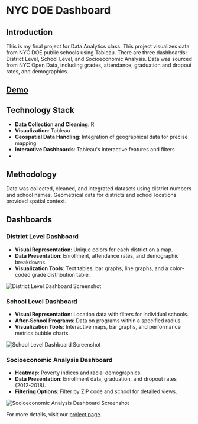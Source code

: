 # NYC DOE Dashboard

## Introduction
This is my final project for Data Analytics class. This project visualizes data from NYC DOE public schools using Tableau. There are three dashboards: District Level, School Level, and Socioeconomic Analysis. Data was sourced from NYC Open Data, including grades, attendance, graduation and dropout rates, and demographics.
## [Demo](https://public.tableau.com/views/NYCDistrictandSchoolInsights/FinalDistrictLevelDashboard)

## Technology Stack
- **Data Collection and Cleaning**: R
- **Visualization**: Tableau
- **Geospatial Data Handling**: Integration of geographical data for precise mapping
- **Interactive Dashboards**: Tableau's interactive features and filters
- 
## Methodology
Data was collected, cleaned, and integrated datasets using district numbers and school names. Geometrical data for districts and school locations provided spatial context.

## Dashboards

### District Level Dashboard
- **Visual Representation**: Unique colors for each district on a map.
- **Data Presentation**: Enrollment, attendance rates, and demographic breakdowns.
- **Visualization Tools**: Text tables, bar graphs, line graphs, and a color-coded grade distribution table.

![District Level Dashboard Screenshot](path/to/screenshot.png)

### School Level Dashboard
- **Visual Representation**: Location data with filters for individual schools.
- **After-School Programs**: Data on programs within a specified radius.
- **Visualization Tools**: Interactive maps, bar graphs, and performance metrics bubble charts.

![School Level Dashboard Screenshot](path/to/screenshot.png)

### Socioeconomic Analysis Dashboard
- **Heatmap**: Poverty indices and racial demographics.
- **Data Presentation**: Enrollment data, graduation, and dropout rates (2012-2018).
- **Filtering Options**: Filter by ZIP code and school for detailed views.

![Socioeconomic Analysis Dashboard Screenshot](path/to/screenshot.png)


For more details, visit our [project page](https://public.tableau.com/views/NYCDistrictandSchoolInsights/FinalDistrictLevelDashboard).
